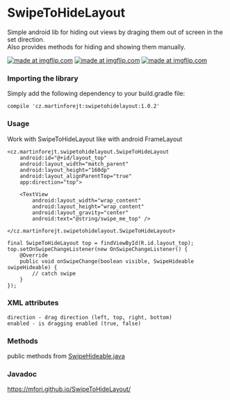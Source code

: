 # SwipeToHideLayout

Simple android lib for hiding out views by draging them out of screen in the set direction.
<br/>Also provides methods for hiding and showing them manually.

<a href="https://imgflip.com/gif/2475bq"><img src="https://i.imgflip.com/2475bq.gif" title="made at imgflip.com"/></a>
<a href="https://imgflip.com/gif/2475hc"><img src="https://i.imgflip.com/2475hc.gif" title="made at imgflip.com"/></a>
<a href="https://imgflip.com/gif/2475j2"><img src="https://i.imgflip.com/2475j2.gif" title="made at imgflip.com"/></a>

### Importing the library
Simply add the following dependency to your build.gradle file:
```
compile 'cz.martinforejt:swipetohidelayout:1.0.2'
```
### Usage
Work with SwipeToHideLayout like with android FrameLayout
```
<cz.martinforejt.swipetohidelayout.SwipeToHideLayout
    android:id="@+id/layout_top"
    android:layout_width="match_parent"
    android:layout_height="160dp"
    android:layout_alignParentTop="true"
    app:direction="top">

    <TextView
        android:layout_width="wrap_content"
        android:layout_height="wrap_content"
        android:layout_gravity="center"
        android:text="@string/swipe_me_top" />

</cz.martinforejt.swipetohidelayout.SwipeToHideLayout>
```

```
final SwipeToHideLayout top = findViewById(R.id.layout_top);
top.setOnSwipeChangeListener(new OnSwipeChangeListener() {
    @Override
    public void onSwipeChange(boolean visible, SwipeHideable swipeHideable) {
        // catch swipe
    }
});
```
### XML attributes
```
direction - drag direction (left, top, right, bottom)
enabled - is dragging enabled (true, false)
```
### Methods
public methods from 
<a href="https://mfori.github.io/SwipeToHideLayout/cz/martinforejt/swipetohidelayout/SwipeHideable.html">SwipeHideable.java</a>
### Javadoc
<a target="_blank" href="https://mfori.github.io/SwipeToHideLayout/">https://mfori.github.io/SwipeToHideLayout/</a>

